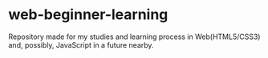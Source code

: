 # web-beginner-learning
 Repository made for my studies and learning process in Web(HTML5/CSS3) and, possibly, JavaScript in a future nearby.
